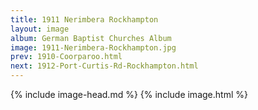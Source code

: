 ```yaml
---
title: 1911 Nerimbera Rockhampton
layout: image
album: German Baptist Churches Album
image: 1911-Nerimbera-Rockhampton.jpg
prev: 1910-Coorparoo.html
next: 1912-Port-Curtis-Rd-Rockhampton.html
---
```

{% include image-head.md %}
{% include image.html %}